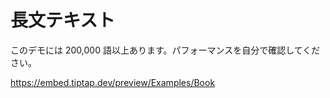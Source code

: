 # 長文テキスト

<!-- This demo has more than 200,000 words, check the performance yourself. -->

このデモには 200,000 語以上あります。パフォーマンスを自分で確認してください。

https://embed.tiptap.dev/preview/Examples/Book
